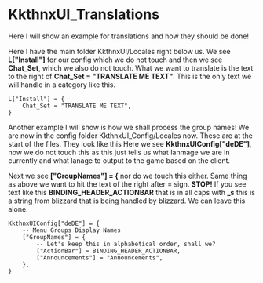# KkthnxUI_Translations

Here I will show an example for translations and how they should be done!

Here I have the main folder KkthnxUI/Locales right below us. We see **L["Install"]** for our config which we do not touch and then we see **Chat_Set**, which we also do not touch. What we want to translate is the text to the right of **Chat_Set = "TRANSLATE ME TEXT"**. This is the only text we will handle in a category like this.
```
L["Install"] = {
	Chat_Set = "TRANSLATE ME TEXT",
}
```

Another example I will show is how we shall process the group names! We are now in the config folder KkthnxUI_Config/Locales now. These are at the start of the files. They look like this
Here we see **KkthnxUIConfig["deDE"]**, now we do not touch this as this just tells us what lanmage we are in currently and what lanage to output to the game based on the client.

Next we see **["GroupNames"] = {** nor do we touch this either. Same thing as above we want to hit the text of the right after = sign.
**STOP!**
If you see text like this **BINDING_HEADER_ACTIONBAR** that is in all caps with **_s** this is a string from blizzard that is being handled by blizzard. We can leave this alone.
```
KkthnxUIConfig["deDE"] = {
	-- Menu Groups Display Names
	["GroupNames"] = {
		-- Let's keep this in alphabetical order, shall we?
		["ActionBar"] = BINDING_HEADER_ACTIONBAR,
		["Announcements"] = "Announcements",
	},
}
```
